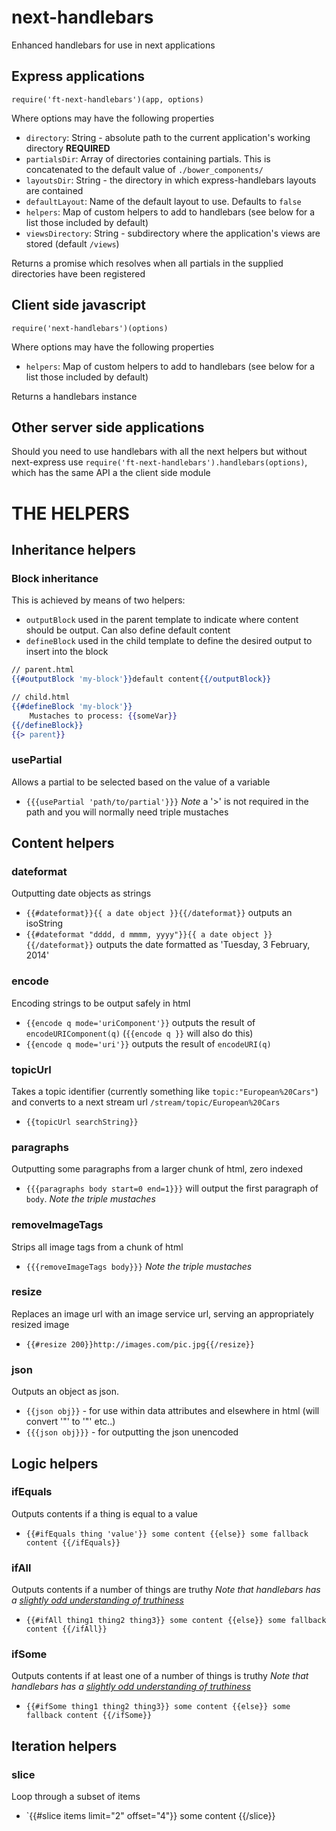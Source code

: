 # next-handlebars

Enhanced handlebars for use in next applications

## Express applications

```
require('ft-next-handlebars')(app, options)
```

Where options may have the following properties

* `directory`: String - absolute path to the current application's working directory **REQUIRED**
* `partialsDir`: Array of directories containing partials. This is concatenated to the default value of `./bower_components/`
* `layoutsDir`: String - the directory in which express-handlebars layouts are contained
* `defaultLayout`: Name of the default layout to use. Defaults to `false`
* `helpers`: Map of custom helpers to add to handlebars (see below for a list those included by default)
* `viewsDirectory`: String - subdirectory where the application's views are stored (default `/views`)

Returns a promise which resolves when all partials in the supplied directories have been registered

## Client side javascript

```
require('next-handlebars')(options)
```

Where options may have the following properties

* `helpers`: Map of custom helpers to add to handlebars (see below for a list those included by default)

Returns a handlebars instance

## Other server side applications

Should you need to use handlebars with all the next helpers but without next-express use `require('ft-next-handlebars').handlebars(options)`, which has the same API a the client side module


# THE HELPERS

## Inheritance helpers

### Block inheritance
This is achieved by means of two helpers:

- `outputBlock` used in the parent template to indicate where content should be output. Can also define default content
- `defineBlock` used in the child template to define the desired output to insert into the block

```mustache
// parent.html
{{#outputBlock 'my-block'}}default content{{/outputBlock}}

// child.html
{{#defineBlock 'my-block'}}
	Mustaches to process: {{someVar}}
{{/defineBlock}}
{{> parent}}
```

### usePartial
Allows a partial to be selected based on the value of a variable
- `{{{usePartial 'path/to/partial'}}}` *Note* a '>' is not required in the path and you will normally need triple mustaches


## Content helpers

### dateformat
Outputting date objects as strings
- `{{#dateformat}}{{ a date object }}{{/dateformat}}` outputs an isoString
- `{{#dateformat "dddd, d mmmm, yyyy"}}{{ a date object }}{{/dateformat}}` outputs the date formatted as 'Tuesday, 3 February, 2014'

### encode
Encoding strings to be output safely in html
- `{{encode q mode='uriComponent'}}` outputs the result of `encodeURIComponent(q)` (`{{encode q }}` will also do this)
- `{{encode q mode='uri'}}` outputs the result of `encodeURI(q)`

### topicUrl
Takes a topic identifier (currently something like `topic:"European%20Cars"`) and converts to a next stream url `/stream/topic/European%20Cars`
- `{{topicUrl searchString}}`

### paragraphs
Outputting some paragraphs from a larger chunk of html, zero indexed
- `{{{paragraphs body start=0 end=1}}}` will output the first paragraph of `body`. *Note the triple mustaches*

### removeImageTags
Strips all image tags from a chunk of html
- `{{{removeImageTags body}}}` *Note the triple mustaches*

### resize
Replaces an image url with an image service url, serving an appropriately resized image
- `{{#resize 200}}http://images.com/pic.jpg{{/resize}}`

### json
Outputs an object as json.
- `{{json obj}}` - for use within data attributes and elsewhere in html (will convert '"' to '&quot;' etc..)
- `{{{json obj}}}` - for outputting the json unencoded

## Logic helpers

### ifEquals
Outputs contents if a thing is equal to a value
- `{{#ifEquals thing 'value'}} some content {{else}} some fallback content {{/ifEquals}}`

### ifAll
Outputs contents if a number of things are truthy *Note that handlebars has a [slightly odd understanding of truthiness](http://stackoverflow.com/questions/21444525/what-is-truthy-or-falsy-in-mustache-and-handlebars)*
- `{{#ifAll thing1 thing2 thing3}} some content {{else}} some fallback content {{/ifAll}}`

### ifSome
Outputs contents if at least one of a number of things is truthy *Note that handlebars has a [slightly odd understanding of truthiness](http://stackoverflow.com/questions/21444525/what-is-truthy-or-falsy-in-mustache-and-handlebars)*
- `{{#ifSome thing1 thing2 thing3}} some content {{else}} some fallback content {{/ifSome}}`

## Iteration helpers

### slice
Loop through a subset of items
- `{{#slice items limit="2" offset="4"}} some content {{/slice}}
